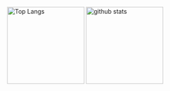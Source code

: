<p align="left">
  <img alt="Top Langs" height="180px" src="https://github-readme-stats.vercel.app/api/top-langs/?username=0r4nd&layout=compact&count_private=true&show_icons=true&show_icons=true&theme=tokyonight" />
  <img alt="github stats" height="180px" src="https://github-readme-stats.vercel.app/api?username=0r4nd&count_private=true&show_icons=true&show_icons=true&theme=tokyonight" />
</p>

<!--
**0r4nd/0r4nd** is a ✨ _special_ ✨ repository because its `README.md` (this file) appears on your GitHub profile.

Here are some ideas to get you started:

- 🔭 I’m currently working on ...
- 🌱 I’m currently learning ...
- 👯 I’m looking to collaborate on ...
- 🤔 I’m looking for help with ...
- 💬 Ask me about ...
- 📫 How to reach me: ...
- 😄 Pronouns: ...
- ⚡ Fun fact: ...
-->
